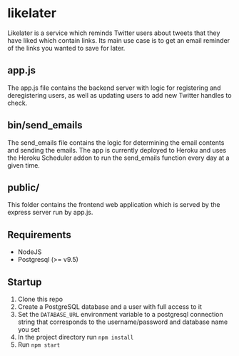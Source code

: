 # likelater
Likelater is a service which reminds Twitter users about tweets that they have liked which contain links. Its main use case is to get an email reminder of the links you wanted to save for later.

## app.js
The app.js file contains the backend server with logic for registering and deregistering users, as well as updating users to add new Twitter handles to check.

## bin/send_emails
The send_emails file contains the logic for determining the email contents and sending the emails. The app is currently deployed to Heroku and uses the Heroku Scheduler addon to run the send_emails function every day at a given time.

## public/
This folder contains the frontend web application which is served by the express server run by app.js.

## Requirements
* NodeJS
* Postgresql (>= v9.5)

## Startup
1. Clone this repo
2. Create a PostgreSQL database and a user with full access to it
3. Set the `DATABASE_URL` environment variable to a postgresql connection string that corresponds to the username/password and database name you set
4. In the project directory run `npm install`
5. Run `npm start`
